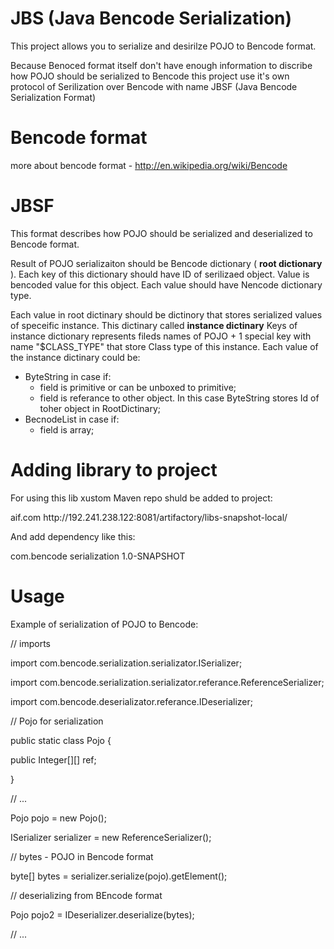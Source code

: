 JBS (Java Bencode Serialization)
=======

This project allows you to serialize and desirilze POJO to Bencode format. 

Because Benoced format itself don't have enough information to discribe how POJO should be serialized to Bencode this project use it's own protocol of Serilization over Bencode with name JBSF (Java Bencode Serialization Format)

Bencode format
=======
more about bencode format - http://en.wikipedia.org/wiki/Bencode

JBSF
=======
This format describes how POJO should be serialized and deserialized to Bencode format.

Result of POJO serializaiton should be Bencode dictionary ( __root dictionary__ ). Each key of this dictionary should have ID of serilizaed object. Value is bencoded value for this object. Each value should have Nencode dictionary type.

Each value in root dictinary should be dictinory that stores serialized values of speceific instance. This dictinary called __instance dictinary__
Keys of instance dictionary represents fileds names of POJO + 1 special key with name "$CLASS_TYPE" that store Class type of this instance. 
Each value of the instance dictinary could be:
* ByteString in case if:
  * field is primitive or can be unboxed to primitive;
  * field is referance to other object. In this case ByteString stores Id of toher object in RootDictinary;
* BecnodeList in case if:
  * field is array;
  
Adding library to project
=======
For using this lib xustom Maven repo shuld be added to project:

   <repositories>
        <repository>
            <id>aif.com</id>
            <url>http://192.241.238.122:8081/artifactory/libs-snapshot-local/</url>
        </repository>
    </repositories>

And add dependency like this:

<dependency>
    <groupId>com.bencode</groupId>
    <artifactId>serialization</artifactId>
    <version>1.0-SNAPSHOT</version>
</dependency>

Usage
=======

Example of serialization of POJO to Bencode:

// imports

import com.bencode.serialization.serializator.ISerializer;

import com.bencode.serialization.serializator.referance.ReferenceSerializer;

import com.bencode.deserializator.referance.IDeserializer;


// Pojo for serialization

public static class Pojo {

  public Integer[][] ref;
  
}


// ...

Pojo pojo = new Pojo();

ISerializer serializer = new ReferenceSerializer();

// bytes - POJO in Bencode format

byte[] bytes = serializer.serialize(pojo).getElement();


// deserializing from BEncode format

Pojo pojo2 = IDeserializer.deserialize(bytes);

// ...
